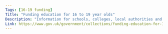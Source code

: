 ```yaml
---
Tags: [16-19 funding]
Title: "Funding education for 16 to 19 year olds"
Description: "Information for schools, colleges, local authorities and independent learning providers about 16 to 19 funding arrangements"
Link: https://www.gov.uk/government/collections/funding-education-for-16-to-19-year-olds
---
```

